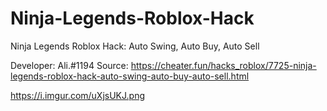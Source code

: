 # Ninja-Legends-Roblox-Hack
Ninja Legends Roblox Hack: Auto Swing, Auto Buy, Auto Sell

Developer: Ali.#1194
Source: https://cheater.fun/hacks_roblox/7725-ninja-legends-roblox-hack-auto-swing-auto-buy-auto-sell.html

https://i.imgur.com/uXjsUKJ.png
